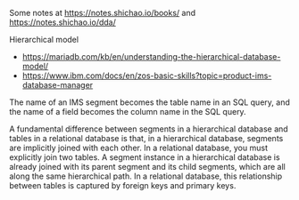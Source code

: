 Some notes at https://notes.shichao.io/books/ and https://notes.shichao.io/dda/

Hierarchical model 
* https://mariadb.com/kb/en/understanding-the-hierarchical-database-model/
* https://www.ibm.com/docs/en/zos-basic-skills?topic=product-ims-database-manager

The name of an IMS segment becomes the table name in an SQL query, and the name of a field becomes the column name in the SQL query.

A fundamental difference between segments in a hierarchical database and tables in a relational database is that, in a hierarchical database, segments are implicitly joined with each other. In a relational database, you must explicitly join two tables. A segment instance in a hierarchical database is already joined with its parent segment and its child segments, which are all along the same hierarchical path. In a relational database, this relationship between tables is captured by foreign keys and primary keys.
